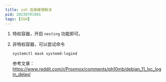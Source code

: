 ```yaml
---
title: ssh 连接缓慢解决
pid: 20230701901
tags: [SSH]
---
```


1. 特权容器，开启 `nesting` 功能即可。

2. 非特权容器，可以尝试命令

    ```
    systemctl mask systemd-logind
    ```

    参考文章：https://www.reddit.com/r/Proxmox/comments/ph10mb/debian_11_lxc_login_delay/
